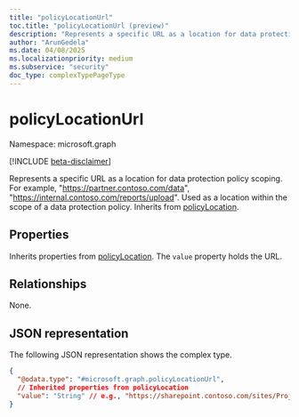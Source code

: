 ```yaml
---
title: "policyLocationUrl"
toc.title: "policyLocationUrl (preview)"
description: "Represents a specific URL as a location for data protection policy scoping."
author: "ArunGedela"
ms.date: 04/08/2025
ms.localizationpriority: medium
ms.subservice: "security"
doc_type: complexTypePageType
---
```


# policyLocationUrl

Namespace: microsoft.graph

[!INCLUDE [beta-disclaimer](../../includes/beta-disclaimer.md)]

Represents a specific URL as a location for data protection policy scoping. For example, "https://partner.contoso.com/data", "https://internal.contoso.com/reports/upload". Used as a location within the scope of a data protection policy. Inherits from [policyLocation](../resources/policylocation.md).

## Properties

Inherits properties from [policyLocation](../resources/policylocation.md). The `value` property holds the URL.

## Relationships

None.

## JSON representation

The following JSON representation shows the complex type.
<!-- {
  "blockType": "resource",
  "@odata.type": "microsoft.graph.policyLocationUrl",
  "baseType": "microsoft.graph.policyLocation",
  "openType": false
}-->
``` json
{
  "@odata.type": "#microsoft.graph.policyLocationUrl",
  // Inherited properties from policyLocation
  "value": "String" // e.g., "https://sharepoint.contoso.com/sites/ProjectAlpha"
}
```
